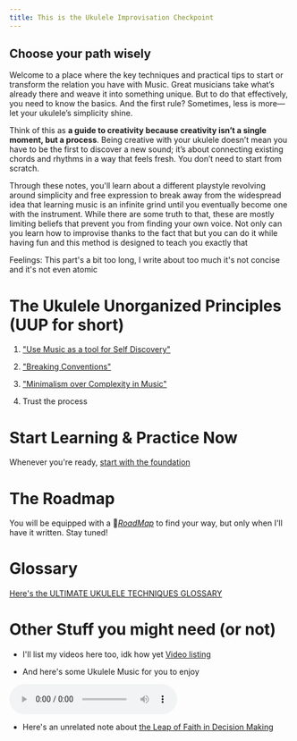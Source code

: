 ```yaml
---
title: This is the Ukulele Improvisation Checkpoint
---
```

## Choose your path wisely

Welcome to a place where the key techniques and practical tips to start or transform the relation you have with Music.
Great musicians take what’s already there and weave it into something unique. But to do that effectively, you need to know the basics. And the first rule? Sometimes, less is more—let your ukulele’s simplicity shine.

Think of this as **a guide to creativity because creativity isn’t a single moment, but a process**. Being creative with your ukulele doesn’t mean you have to be the first to discover a new sound; it’s about connecting existing chords and rhythms in a way that feels fresh. You don’t need to start from scratch. 

Through these notes, you'll learn about a different playstyle revolving around simplicity and free expression to break away from the widespread idea that learning music is an infinite grind until you eventually become one with the instrument. While there are some truth to that, these are mostly limiting beliefs that prevent you from finding your own voice. Not only can you learn how to improvise thanks to the fact that but you can do it while having fun and this method is designed to teach you exactly that 

Feelings: This part's a bit too long, I write about too much it's not concise and it's not even atomic


# The Ukulele Unorganized Principles (UUP for short)

1. ["Use Music as a tool for Self Discovery" ](freeexpression)

2. ["Breaking Conventions" ](conventions)

3. ["Minimalism over Complexity in Music"](minimalism)

4. Trust the process 

# Start Learning & Practice Now

Whenever you're ready, [start with the foundation](foundation)



# The Roadmap  

You will be equipped with a 📝*[RoadMap](404)* to find your way, but only when I'll have it written. Stay tuned! 

# Glossary

[Here's the ULTIMATE UKULELE TECHNIQUES GLOSSARY ](moctechniques)


# Other Stuff you might need (or not)
- I'll list my videos here too, idk how yet
[Video listing](videos)

- And here's some Ukulele Music for you to enjoy

<audio src="/audio/UkuleleTest.mp3" controls></audio>

- Here's an unrelated note about [the Leap of Faith in Decision Making](leap-of-faith)


